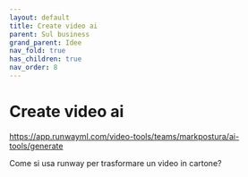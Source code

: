 ```yaml
---
layout: default
title: Create video ai
parent: Sul business
grand_parent: Idee
nav_fold: true
has_children: true
nav_order: 8
---
```



# Create video ai

https://app.runwayml.com/video-tools/teams/markpostura/ai-tools/generate

Come si usa runway per trasformare un video in cartone?
